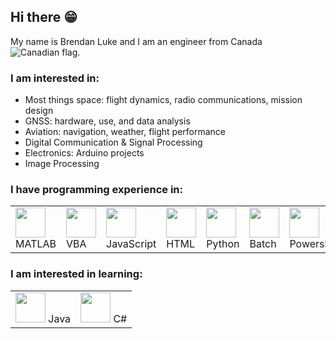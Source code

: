 ## Hi there 😁
My name is Brendan Luke and I am an engineer from Canada <img src="https://icons.iconarchive.com/icons/wikipedia/flags/16/CA-Canada-Flag-icon.png" alt="Canadian flag">.

### I am interested in:
<ul>
  <li>Most things space: flight dynamics, radio communications, mission design</li>
  <li>GNSS: hardware, use, and data analysis</li>
  <li>Aviation: navigation, weather, flight performance</li>
  <li>Digital Communication & Signal Processing</li>
  <li>Electronics: Arduino projects</li>
  <li>Image Processing</li>
</ul>

### I have programming experience in:
<table>
  <tr>
    <td><img src="https://upload.wikimedia.org/wikipedia/commons/thumb/2/21/Matlab_Logo.png/267px-Matlab_Logo.png" style="display:float; height:48px;"/> MATLAB</td>
    <td><img src="https://upload.wikimedia.org/wikipedia/commons/thumb/5/5f/Microsoft_Office_logo_%282019%E2%80%93present%29.svg/240px-Microsoft_Office_logo_%282019%E2%80%93present%29.svg.png" style="display:float; height:48px;"/> VBA</td>
    <td><img src="https://upload.wikimedia.org/wikipedia/commons/thumb/6/6a/JavaScript-logo.png/240px-JavaScript-logo.png" style="display:float; height:48px;"/> JavaScript</td>
    <td><img src="https://icons.iconarchive.com/icons/cornmanthe3rd/plex/48/Other-html-5-icon.png" style="display:float; height:48px;"/> HTML</td>
    <td><img src="https://icons.iconarchive.com/icons/cornmanthe3rd/plex/48/Other-python-icon.png" style="display:float; height:48px;"/> Python</td>
    <td><img src="https://upload.wikimedia.org/wikipedia/en/7/7c/Batch_file_icon.png" style="display:float; height:48px;"/> Batch</td>
    <td><img src="https://upload.wikimedia.org/wikipedia/commons/2/2f/PowerShell_5.0_icon.png" style="display:float; height:48px;"/> Powershell</td>
  </tr>
</table>

### I am interested in learning:
<table>
  <tr>
    <td><img src="https://upload.wikimedia.org/wikipedia/en/thumb/3/30/Java_programming_language_logo.svg/131px-Java_programming_language_logo.svg.png" style="display:float; height:48px;"/> Java</td>
    <td><img src="https://upload.wikimedia.org/wikipedia/commons/thumb/0/0d/C_Sharp_wordmark.svg/240px-C_Sharp_wordmark.svg.png" style="display:float; height:48px;"/> C#</td>
  </tr>
</table>



<!--
**BrendanLuke15/BrendanLuke15** is a ✨ _special_ ✨ repository because its `README.md` (this file) appears on your GitHub profile.

Here are some ideas to get you started:

- 🔭 I’m currently working on ...
- 🌱 I’m currently learning ...
- 👯 I’m looking to collaborate on ...
- 🤔 I’m looking for help with ...
- 💬 Ask me about ...
- 📫 How to reach me: ...
- 😄 Pronouns: ...
- ⚡ Fun fact: ...
-->
